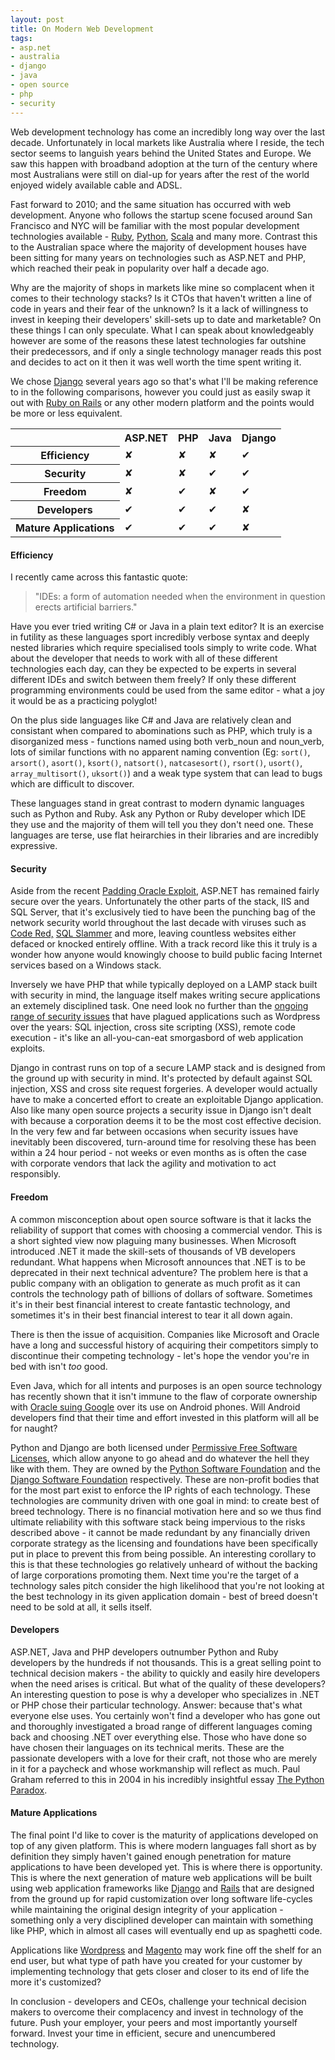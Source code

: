 ```yaml
---
layout: post
title: On Modern Web Development
tags:
- asp.net
- australia
- django
- java
- open source
- php
- security
---
```

Web development technology has come an incredibly long way over the last
decade. Unfortunately in local markets like Australia where I reside, the tech
sector seems to languish years behind the United States and Europe. We saw
this happen with broadband adoption at the turn of the century where most
Australians were still on dial-up for years after the rest of the world
enjoyed widely available cable and ADSL.

Fast forward to 2010; and the same situation has occurred with web
development. Anyone who follows the startup scene focused around San Francisco
and NYC will be familiar with the most popular development technologies
available - [Ruby](http://www.ruby-lang.org/en/),
[Python](http://python.org/), [Scala](http://www.scala-lang.org/) and many
more. Contrast this to the Australian space where the majority of development
houses have been sitting for many years on technologies such as ASP.NET and
PHP, which reached their peak in popularity over half a decade ago.

Why are the majority of shops in markets like mine so complacent when it comes
to their technology stacks? Is it CTOs that haven't written a line of code in
years and their fear of the unknown? Is it a lack of willingness to invest in
keeping their developers' skill-sets up to date and marketable? On these
things I can only speculate. What I can speak about knowledgeably however are
some of the reasons these latest technologies far outshine their predecessors,
and if only a single technology manager reads this post and decides to act on
it then it was well worth the time spent writing it.

We chose [Django](http://www.djangoproject.com/) several years ago so that's
what I'll be making reference to in the following comparisons, however you
could just as easily swap it out with [Ruby on Rails](http://rubyonrails.org/)
or any other modern platform and the points would be more or less equivalent.

<table class="table table-striped">
<tr class="row1 top"><th>
</th><th>ASP.NET</th><th>PHP</th><th>Java</th><th>Django</th></tr><tr
class="row2"><th>Efficiency</th><td class="n">✘</td><td
class="n">✘</td><td class="n">✘</td><td class="y">✔</td></tr><tr
class="row1"><th>Security</th><td class="n">✘</td><td class="n">✘</td><td
class="y">✔</td><td class="y">✔</td></tr><tr
class="row2"><th>Freedom</th><td class="n">✘</td><td class="y">✔</td><td
class="n">✘</td><td class="y">✔</td></tr><tr
class="row1"><th>Developers</th><td class="y">✔</td><td
class="y">✔</td><td class="y">✔</td><td class="n">✘</td></tr><tr
class="row2"><th>Mature Applications</th><td class="y">✔</td><td
class="y">✔</td><td class="y">✔</td><td class="n">✘</td></tr></table>

#### Efficiency

I recently came across this fantastic quote:

> "IDEs: a form of automation needed when the environment in question erects
artificial barriers."

Have you ever tried writing C# or Java in a plain text editor? It is an
exercise in futility as these languages sport incredibly verbose syntax and
deeply nested libraries which require specialised tools simply to write code.
What about the developer that needs to work with all of these different
technologies each day, can they be expected to be experts in several different
IDEs and switch between them freely? If only these different programming
environments could be used from the same editor - what a joy it would be as a
practicing polyglot!

On the plus side languages like C# and Java are relatively clean and
consistant when compared to abominations such as PHP, which truly is a
disorganized mess - functions named using both verb_noun and noun_verb, lots
of similar functions with no apparent naming convention (Eg: `sort()`,
`arsort()`, `asort()`, `ksort()`, `natsort()`, `natcasesort()`, `rsort()`,
`usort()`, `array_multisort()`, `uksort()`) and a weak type system that can
lead to bugs which are difficult to discover.

These languages stand in great contrast to modern dynamic languages such as
Python and Ruby. Ask any Python or Ruby developer which IDE they use and the
majority of them will tell you they don't need one. These languages are terse,
use flat heirarchies in their libraries and are incredibly expressive.

#### Security

Aside from the recent [Padding Oracle
Exploit](http://securitytracker.com/alerts/2010/Sep/1024459.html), ASP.NET has
remained fairly secure over the years. Unfortunately the other parts of the
stack, IIS and SQL Server, that it's exclusively tied to have been the
punching bag of the network security world throughout the last decade with
viruses such as [Code
Red,](http://en.wikipedia.org/wiki/Code_Red_(computer_worm)) [SQL
Slammer](http://en.wikipedia.org/wiki/SQL_Slammer) and more, leaving countless
websites either defaced or knocked entirely offline. With a track record like
this it truly is a wonder how anyone would knowingly choose to build public
facing Internet services based on a Windows stack.

Inversely we have PHP that while typically deployed on a LAMP stack built with
security in mind, the language itself makes writing secure applications an
extemely disciplined task. One need look no further than the [ongoing range of
security issues](http://secunia.com/advisories/product/6745/?task=advisories)
that have plagued applications such as Wordpress over the years: SQL
injection, cross site scripting (XSS), remote code execution - it's like an
all-you-can-eat smorgasbord of web application exploits.

Django in contrast runs on top of a secure LAMP stack and is designed from the
ground up with security in mind. It's protected by default against SQL
injection, XSS and cross site request forgeries. A developer would actually
have to make a concerted effort to create an exploitable Django application.
Also like many open source projects a security issue in Django isn't dealt
with because a corporation deems it to be the most cost effective decision. In
the very few and far between occasions when security issues have inevitably
been discovered, turn-around time for resolving these has been within a 24
hour period - not weeks or even months as is often the case with corporate
vendors that lack the agility and motivation to act responsibly.

#### Freedom

A common misconception about open source software is that it lacks the
reliability of support that comes with choosing a commercial vendor. This is a
short sighted view now plaguing many businesses. When Microsoft introduced
.NET it made the skill-sets of thousands of VB developers redundant. What
happens when Microsoft announces that .NET is to be deprecated in their next
technical adventure? The problem here is that a public company with an
obligation to generate as much profit as it can controls the technology path
of billions of dollars of software. Sometimes it's in their best financial
interest to create fantastic technology, and sometimes it's in their best
financial interest to tear it all down again.

There is then the issue of acquisition. Companies like Microsoft and Oracle
have a long and successful history of acquiring their competitors simply to
discontinue their competing technology - let's hope the vendor you're in bed
with isn't _too_ good.

Even Java, which for all intents and purposes is an open source technology has
recently shown that it isn't immune to the flaw of corporate ownership with
[Oracle suing Google](http://news.cnet.com/8301-30684_3-20013546-265.html)
over its use on Android phones. Will Android developers find that their time
and effort invested in this platform will all be for naught?

Python and Django are both licensed under [Permissive Free Software
Licenses](http://en.wikipedia.org/wiki/Permissive_free_software_license),
which allow anyone to go ahead and do whatever the hell they like with them.
They are owned by the [Python Software Foundation](http://www.python.org/psf/)
and the [Django Software Foundation](http://www.djangoproject.com/foundation/)
respectively. These are non-profit bodies that for the most part exist to
enforce the IP rights of each technology. These technologies are community
driven with one goal in mind: to create best of breed technology. There is no
financial motivation here and so we thus find ultimate reliability with this
software stack being impervious to the risks described above - it cannot be
made redundant by any financially driven corporate strategy as the licensing
and foundations have been specifically put in place to prevent this from being
possible. An interesting corollary to this is that these technologies go
relatively unheard of without the backing of large corporations promoting
them. Next time you're the target of a technology sales pitch consider the
high likelihood that you're not looking at the best technology in its given
application domain - best of breed doesn't need to be sold at all, it sells
itself.

#### Developers

ASP.NET, Java and PHP developers outnumber Python and Ruby developers by the
hundreds if not thousands. This is a great selling point to technical decision
makers - the ability to quickly and easily hire developers when the need
arises is critical. But what of the quality of these developers? An
interesting question to pose is why a developer who specializes in .NET or PHP
chose their particular technology. Answer: because that's what everyone else
uses. You certainly won't find a developer who has gone out and thoroughly
investigated a broad range of different languages coming back and choosing
.NET over everything else. Those who have done so have chosen their languages
on its technical merits. These are the passionate developers with a love for
their craft, not those who are merely in it for a paycheck and whose
workmanship will reflect as much. Paul Graham referred to this in 2004 in his
incredibly insightful essay [The Python
Paradox](http://www.paulgraham.com/pypar.html).

#### Mature Applications

The final point I'd like to cover is the maturity of applications developed on
top of any given platform. This is where modern languages fall short as by
definition they simply haven't gained enough penetration for mature
applications to have been developed yet. This is where there is opportunity.
This is where the next generation of mature web applications will be built
using web application frameworks like [Django](http://www.djangoproject.com/)
and [Rails](http://rubyonrails.org/) that are designed from the ground up for
rapid customization over long software life-cycles while maintaining the
original design integrity of your application - something only a very
disciplined developer can maintain with something like PHP, which in almost
all cases will eventually end up as spaghetti code.

Applications like [Wordpress](http://wordpress.org/) and
[Magento](http://www.magentocommerce.com/) may work fine off the shelf for an
end user, but what type of path have you created for your customer by
implementing technology that gets closer and closer to its end of life the
more it's customized?

In conclusion - developers and CEOs, challenge your technical decision makers
to overcome their complacency and invest in technology of the future. Push
your employer, your peers and most importantly yourself forward. Invest your
time in efficient, secure and unencumbered technology.
